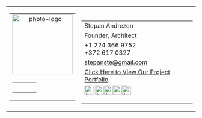 <table cellpadding="0" cellspacing="0">
    <tbody>
        <tr>
            <td valign="top" width="80">
                <table cellpadding="0" cellspacing="0">
                    <tbody>
                        <tr>
                            <td align="center"><a href="https://steefand.com/" target="_blank"><img src="https://ci4.googleusercontent.com/proxy/xD7b0Y5gvwGZz9miduXIP9YC-n_ba11izFNysWkLU2rYWlRQ8pl9bXS9ekLOt3lqQkykdYNIwPGkj8OtpVPVE3Qk-Yj3-cwVCw=s0-d-e1-ft#https://takamihomes.com/wp-content/for_gmail/Steef.png" width="160" valign="top" alt="photo-logo"></a></td>
                        </tr>
                        <tr>
                            <td>
                                <table align="center" cellpadding="0" cellspacing="0">
                                    <tbody>
                                        <tr>
                                            <td><br></td>
                                            <td><br></td>
                                            <td><br></td>
                                            <td><br></td>
                                        </tr>
                                    </tbody>
                                </table>
                            </td>
                        </tr>
                    </tbody>
                </table>
            </td>
            <td valign="top"><br>
                <table cellpadding="0" cellspacing="0">
                    <tbody>
                        <tr>
                            <td>Stepan Andrezen</td>
                        </tr>
                        <tr>
                            <td>Founder, Architect</td>
                        </tr>
                        <tr>
                            <td>+1 224 366 9752<br>+372 617 0327</td>
                        </tr>
                        <tr>
                            <td><a href="mailto:stepanste@gmail.com" target="_blank">stepanste@gmail.com</a></td>
                        </tr>
                        <tr height="15px">
                            <td height="15"><a href="https://steefand.com/" target="_blank">Click Here to View Our Project Portfolio</a><br></td>
                        </tr>
                        <tr height="10pt">
                            <td><a href="https://steefand.com/" target="_blank"><img src="https://ci5.googleusercontent.com/proxy/z4oU0OKJjb_hjsAgk0s8vTuQHDMCQe9UnZGp2nHtJ-NAA88FWtbUS-oOo5XIq1pmCNyQV4CDfQfzokQlZqQrHOp7VlwDCcCgPwEOkSo=s0-d-e1-ft#https://takamihomes.com/wp-content/for_gmail/SA%20logo.png" width="24" alt="facebook" valign="top"></a> <a href="https://www.linkedin.com/in/stepanandrezen" target="_blank"><img src="https://ci3.googleusercontent.com/proxy/lAG_50mnx14MDft4-kdpgh70QV7iSA272xju6PubD35yc3-wdKvgeNCAHTR-GWTq0EQk7qwYtwdG8E-ipL1aDsn4k5CEhAFn5f4=s0-d-e1-ft#https://takamihomes.com/wp-content/for_gmail/linked.png" width="24" alt="facebook" valign="top"></a><a href="https://www.facebook.com/sandrezen" target="_blank"><img src="https://ci6.googleusercontent.com/proxy/XdLcmIbwZRg9CU7WUYRrBU19dhwDdg2x4zQOdO38EaJLqQ8ULs3OHkL29XrNMVSA0zhojSDwBXaJ_raOMwlAWlHJQ4ukgAk9=s0-d-e1-ft#https://takamihomes.com/wp-content/for_gmail/face.png" width="24" alt="facebook" valign="top"></a><a href="https://www.behance.net/steefand" target="_blank" valign="top"><img src="https://ci4.googleusercontent.com/proxy/3y_kIs-CcZ9N3Sn-WspkyJOtMEjg7sym9dmdFCIigVmF3rwRK_MAyNbcm5Z2eZW-p5O8ASIMziqn_aNSW-0ewvmzmtx04Q=s0-d-e1-ft#https://takamihomes.com/wp-content/for_gmail/be.png" width="24" alt="yelp" valign="top"></a><a href="https://www.instagram.com/steefand/" target="_blank"><img src="https://ci6.googleusercontent.com/proxy/zTfKSqfxmBdarnRg1aFYS6OavXj2tTWsvL7f4gcRQvmiWZH1KnyWrkIx_SULZ37wvCTayljRb-epe8k1rtveAfeWZhr6Y-Bi=s0-d-e1-ft#https://takamihomes.com/wp-content/for_gmail/inst.png" width="24" alt="facebook" valign="top"></a><br><br></td>
                        </tr>
                    </tbody>
                </table>
            </td>
        </tr>
    </tbody>
</table>

